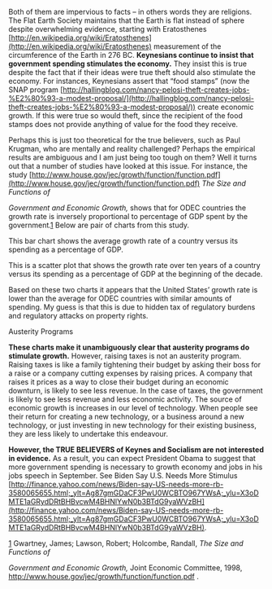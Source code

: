 
Both of them are impervious to facts – in others words they are religions. The Flat Earth Society maintains that the Earth is flat instead of sphere despite overwhelming evidence, starting with Eratosthenes [http://en.wikipedia.org/wiki/Eratosthenes](http://en.wikipedia.org/wiki/Eratosthenes) measurement of the circumference of the Earth in 276 BC. **Keynesians continue to insist that government spending stimulates the economy.** They insist this is true despite the fact that if their ideas were true theft should also stimulate the economy. For instances, Keynesians assert that “food stamps” (now the SNAP program [http://hallingblog.com/nancy-pelosi-theft-creates-jobs-%E2%80%93-a-modest-proposal/](http://hallingblog.com/nancy-pelosi-theft-creates-jobs-%E2%80%93-a-modest-proposal/)) create economic growth. If this were true so would theft, since the recipient of the food stamps does not provide anything of value for the food they receive.

Perhaps this is just too theoretical for the true believers, such as Paul Krugman, who are mentally and reality challenged? Perhaps the empirical results are ambiguous and I am just being too tough on them? Well it turns out that a number of studies have looked at this issue. For instance, the study [http://www.house.gov/jec/growth/function/function.pdf](http://www.house.gov/jec/growth/function/function.pdf) _The Size and Functions of_

_Government and Economic Growth,_ shows that for ODEC countries the growth rate is inversely proportional to percentage of GDP spent by the government.[1](#sdfootnote1sym) Below are pair of charts from this study.

  
  

This bar chart shows the average growth rate of a country versus its spending as a percentage of GDP.

  
  

This is a scatter plot that shows the growth rate over ten years of a country versus its spending as a percentage of GDP at the beginning of the decade.

Based on these two charts it appears that the United States’ growth rate is lower than the average for ODEC countries with similar amounts of spending. My guess is that this is due to hidden tax of regulatory burdens and regulatory attacks on property rights.

Austerity Programs

**These charts make it unambiguously clear that austerity programs do stimulate growth.** However, raising taxes is not an austerity program. Raising taxes is like a family tightening their budget by asking their boss for a raise or a company cutting expenses by raising prices. A company that raises it prices as a way to close their budget during an economic downturn, is likely to see less revenue. In the case of taxes, the government is likely to see less revenue and less economic activity. The source of economic growth is increases in our level of technology. When people see their return for creating a new technology, or a business around a new technology, or just investing in new technology for their existing business, they are less likely to undertake this endeavour.

**However, the TRUE BELIEVERS of Keynes and Socialism are not interested in evidence.** As a result, you can expect President Obama to suggest that more government spending is necessary to growth economy and jobs in his jobs speech in September. See Biden Say U.S. Needs More Stimulus [http://finance.yahoo.com/news/Biden-say-US-needs-more-rb-3580065655.html;_ylt=Ag87gmGDaCF3PwU0WCBTO967YWsA;_ylu=X3oDMTE1aGRydDRtBHBvcwM4BHNlYwN0b3BTdG9yaWVzBH](http://finance.yahoo.com/news/Biden-say-US-needs-more-rb-3580065655.html;_ylt=Ag87gmGDaCF3PwU0WCBTO967YWsA;_ylu=X3oDMTE1aGRydDRtBHBvcwM4BHNlYwN0b3BTdG9yaWVzBH).

[1](#sdfootnote1anc) Gwartney, James; Lawson, Robert; Holcombe, Randall, _The Size and Functions of_

_Government and Economic Growth,_ Joint Economic Committee, 1998, http://www.house.gov/jec/growth/function/function.pdf .